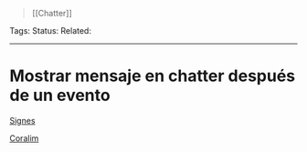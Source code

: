 > [[Chatter]]

Tags: 
Status: 
Related: 

___

# Mostrar mensaje en chatter después de un evento

[Signes](https://github.com/puntsistemes/ajsignes_odoo/pull/19)

[Coralim](https://github.com/puntsistemes/coralim_odoo/commit/fabb972a7251d12ca21a704a4914ce97e0fb8796)